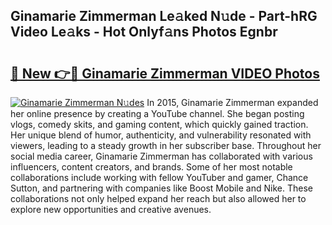 ## Ginamarie Zimmerman Le𝚊ked N𝚞de - Part-hRG Video Le𝚊ks - Hot Onlyf𝚊ns Photos Egnbr

# <h2><a href="http://ab83122.deff.icu/?id=Ginamarie+Zimmerman">🔗 New 👉🔴 Ginamarie Zimmerman VIDEO Photos</a></h2>

[![Ginamarie Zimmerman N𝚞des](https://i.imgur.com/rIISA9y.gif)](http://ab83122.deff.icu/?id=Ginamarie+Zimmerman)
In 2015, Ginamarie Zimmerman expanded her online presence by creating a YouTube channel. She began posting vlogs, comedy skits, and gaming content, which quickly gained traction. Her unique blend of humor, authenticity, and vulnerability resonated with viewers, leading to a steady growth in her subscriber base. Throughout her social media career, Ginamarie Zimmerman has collaborated with various influencers, content creators, and brands. Some of her most notable collaborations include working with fellow YouTuber and gamer, Chance Sutton, and partnering with companies like Boost Mobile and Nike. These collaborations not only helped expand her reach but also allowed her to explore new opportunities and creative avenues.
